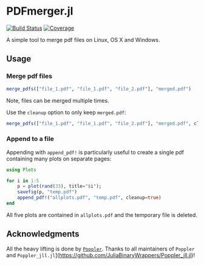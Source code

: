 # PDFmerger.jl

[![Build Status](https://github.com/scheidan/PDFmerger.jl/actions/workflows/CI.yml/badge.svg?branch=main)](https://github.com/scheidan/PDFmerger.jl/actions/workflows/CI.yml?query=branch%3Amain) [![Coverage](https://codecov.io/gh/scheidan/PDFmerger.jl/branch/main/graph/badge.svg)](https://codecov.io/gh/scheidan/PDFmerger.jl)



A simple tool to merge pdf files on Linux, OS X and Windows.

## Usage

### Merge pdf files

```Julia
merge_pdfs(["file_1.pdf", "file_1.pdf", "file_2.pdf"], "merged.pdf")
```
Note, files can be merged multiple times.

Use the `cleanup` option to only keep `merged.pdf`:
```Julia
merge_pdfs(["file_1.pdf", "file_1.pdf", "file_2.pdf"], "merged.pdf", cleanup=true)
```

### Append to a file

Appending with `append_pdf!` is particularly useful to create a single pdf
containing many plots on separate pages:
```Julia
using Plots

for i in 1:5
    p = plot(rand(33), title="$i");
    savefig(p, "temp.pdf")
    append_pdf!("allplots.pdf", "temp.pdf", cleanup=true)
end
```
All five plots are contained in `allplots.pdf` and the temporary file is deleted.


## Acknowledgments

All the heavy lifting is done by
[`Poppler`](https://poppler.freedesktop.org/). Thanks to all maintainers
of `Poppler` and `Poppler_jll.jl`](https://github.com/JuliaBinaryWrappers/Poppler_jll.jl)!
